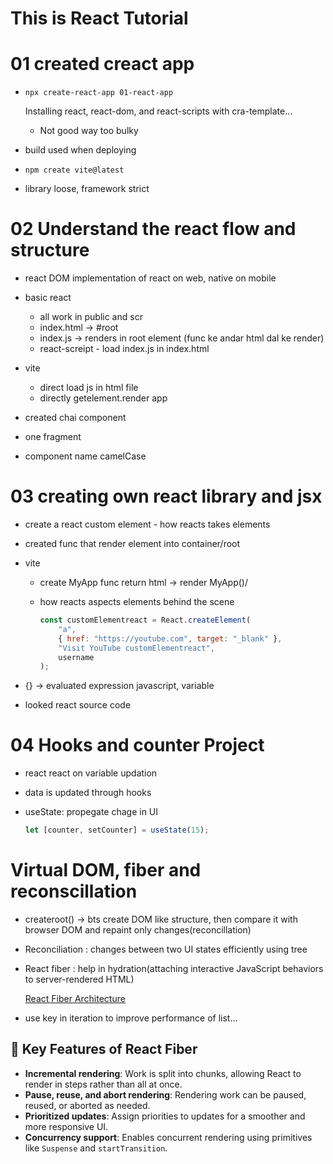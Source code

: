 # This is React Tutorial

# 01 created creact app

-   `npx create-react-app 01-react-app`

    Installing react, react-dom, and react-scripts with cra-template...

    -   Not good way too bulky

-   build used when deploying

-   `npm create vite@latest`

-   library loose, framework strict

# 02 Understand the react flow and structure

-   react DOM implementation of react on web, native on mobile

-   basic react

    -   all work in public and scr
    -   index.html -> #root
    -   index.js -> renders in root element (func ke andar html dal ke render)
    -   react-screipt - load index.js in index.html

-   vite
    -   direct load js in html file
    -   directly getelement.render app
-   created chai component
-   one fragment
-   component name camelCase

# 03 creating own react library and jsx

-   create a react custom element - how reacts takes elements
-   created func that render element into container/root

-   vite

    -   create MyApp func return html -> render MyApp()/ <MyApp/>

    -   how reacts aspects elements behind the scene

        ```javascript
        const customElementreact = React.createElement(
            "a",
            { href: "https://youtube.com", target: "_blank" },
            "Visit YouTube customElementreact",
            username
        );
        ```

-   {} -> evaluated expression javascript, variable

-   looked react source code

# 04 Hooks and counter Project

-   react react on variable updation

-   data is updated through hooks

-   useState: propegate chage in UI

    ```javascript
    let [counter, setCounter] = useState(15);
    ```

# Virtual DOM, fiber and reconscillation

-   createroot() -> bts create DOM like structure, then compare it with browser DOM and repaint only changes(reconcillation)

-   Reconciliation : changes between two UI states efficiently using tree

-   React fiber : help in hydration(attaching interactive JavaScript behaviors to server-rendered HTML)

    [React Fiber Architecture](https://github.com/acdlite/react-fiber-architecture)

-   use key in iteration to improve performance of list...

## 🔑 Key Features of React Fiber

-   **Incremental rendering**: Work is split into chunks, allowing React to render in steps rather than all at once.
-   **Pause, reuse, and abort rendering**: Rendering work can be paused, reused, or aborted as needed.
-   **Prioritized updates**: Assign priorities to updates for a smoother and more responsive UI.
-   **Concurrency support**: Enables concurrent rendering using primitives like `Suspense` and `startTransition`.
